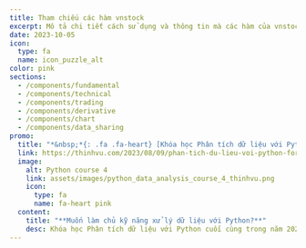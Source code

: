 ```yaml
---
title: Tham chiếu các hàm vnstock
excerpt: Mô tả chi tiết cách sử dụng và thông tin mà các hàm của vnstock cung cấp.
date: 2023-10-05
icon:
  type: fa
  name: icon_puzzle_alt
color: pink
sections:
  - /components/fundamental
  - /components/technical
  - /components/trading
  - /components/derivative
  - /components/chart
  - /components/data_sharing
promo:
  title: "*&nbsp;*{: .fa .fa-heart} [Khóa học Phân tích dữ liệu với Python #4](https://thinhvu.com/2023/08/09/phan-tich-du-lieu-voi-python-for-data-analysis-3?utm_source=vnstock-docs&utm_medium=start)"
  link: https://thinhvu.com/2023/08/09/phan-tich-du-lieu-voi-python-for-data-analysis-3?utm_source=vnstock-docs&utm_medium=start
  image:
    alt: Python course 4
    link: assets/images/python_data_analysis_course_4_thinhvu.png
    icon:
      type: fa
      name: fa-heart pink
  content:
    title: "**Muốn làm chủ kỹ năng xử lý dữ liệu với Python?**"
    desc: Khóa học Phân tích dữ liệu với Python cuối cùng trong năm 2023. Đăng ký ngay!.
---
```

